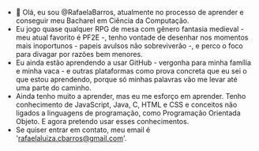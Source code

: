 - 👋 Olá, eu sou @RafaelaBarros, atualmente no processo de aprender e conseguir meu Bacharel em Ciência da Computação.
- Eu jogo quase qualquer RPG de mesa com gênero fantasia medieval - meu atual favorito é PF2E -, tenho vontade de desenhar nos momentos mais inoportunos - papeis avulsos não sobreviverão -, e perco o foco para divagar por razões bem menores.
- Eu ainda estão aprendendo a usar GitHub - vergonha para minha família e minha vaca - e outras plataformas como prova concreta que eu sei o que estou aprendendo, porque só minhas palavras vão me levar até uma parte do caminho.
- Ainda tenho muito a aprender, mas eu me esforço em aprender. Tenho conhecimento de JavaScript, Java, C, HTML e CSS e conceitos não ligados a linguagens de programação, como Programação Orientada Objeto. E agora pretendo usar esses conhecimentos.
- Se quiser entrar em contato, meu email é 'rafaelaluiza.cbarros@gmail.com'.

